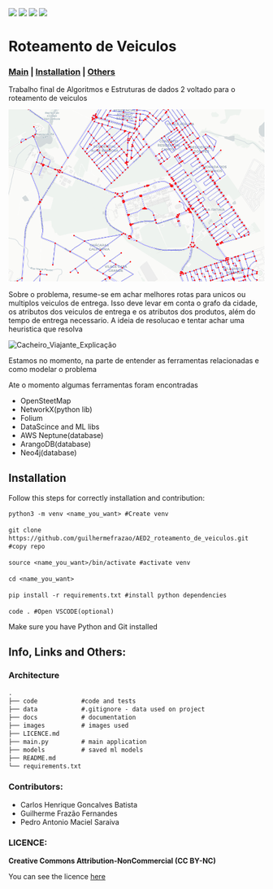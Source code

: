 ![](https://img.shields.io/badge/graph-heuristics-orange
) ![](https://img.shields.io/badge/veicule_routing-blue
) ![](https://img.shields.io/badge/graph-database-yellow
) ![](https://img.shields.io/badge/AI-Machine_Learning-purple
)
# Roteamento de Veiculos

### [Main](#roteamento-de-veiculos) | [Installation](#installation) | [Others](#info-links-and-others)

Trabalho final de Algoritmos e Estruturas de dados 2 voltado para o roteamento de veiculos

![graph_from_ufg](images/ufg_graph.png)

Sobre o problema, resume-se em achar melhores rotas para unicos ou multiplos veiculos de entrega. Isso deve levar em conta o grafo da cidade, os atributos dos veiculos de entrega e os atributos dos produtos, além do tempo de entrega necessario. A ideia de resolucao e tentar achar uma heuristica que resolva

![Cacheiro_Viajante_Explicação](https://www.roundtrip.ai/articles/travelling-salesman-problem)

Estamos no momento, na parte de entender as ferramentas relacionadas e como modelar o problema

Ate o momento algumas ferramentas foram encontradas

- OpenSteetMap
- NetworkX(python lib)
- Folium
- DataScince and ML libs
- AWS Neptune(database)
- ArangoDB(database)
- Neo4j(database)

## Installation

Follow this steps for correctly installation and contribution:

    python3 -m venv <name_you_want> #Create venv

    git clone https://github.com/guilhermefrazao/AED2_roteamento_de_veiculos.git #copy repo

    source <name_you_want>/bin/activate #activate venv

    cd <name_you_want>

    pip install -r requirements.txt #install python dependencies

    code . #Open VSCODE(optional)

Make sure you have Python and Git installed

## Info, Links and Others:

### Architecture

    .
    ├── code            #code and tests
    ├── data            #.gitignore - data used on project
    ├── docs            # documentation
    ├── images          # images used
    ├── LICENCE.md
    ├── main.py         # main application
    ├── models          # saved ml models
    ├── README.md
    └── requirements.txt

### Contributors:

- Carlos Henrique Goncalves Batista
- Guilherme Frazão Fernandes
- Pedro Antonio Maciel Saraiva

### LICENCE: 

**Creative Commons Attribution-NonCommercial (CC BY-NC)**

You can see the licence [here](https://www.creativecommons.org/licenses/by-nc/4.0/deed.en)